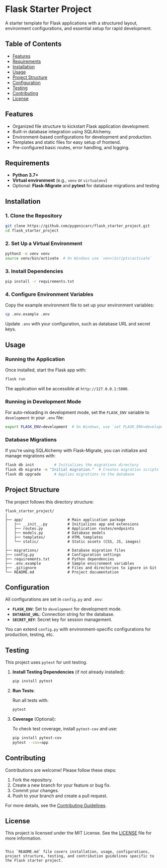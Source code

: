 # Flask Starter Project

A starter template for Flask applications with a structured layout, environment configurations, and essential setup for rapid development.

## Table of Contents

- [Features](#features)
- [Requirements](#requirements)
- [Installation](#installation)
- [Usage](#usage)
- [Project Structure](#project-structure)
- [Configuration](#configuration)
- [Testing](#testing)
- [Contributing](#contributing)
- [License](#license)

## Features

- Organized file structure to kickstart Flask application development.
- Built-in database integration using SQLAlchemy.
- Environment-based configurations for development and production.
- Templates and static files for easy setup of frontend.
- Pre-configured basic routes, error handling, and logging.

## Requirements

- **Python 3.7+**
- **Virtual environment** (e.g., `venv` or `virtualenv`)
- Optional: **Flask-Migrate** and **pytest** for database migrations and testing

## Installation

### 1. Clone the Repository

```bash
git clone https://github.com/pygenicarc/flask_starter_project.git
cd flask_starter_project
```

### 2. Set Up a Virtual Environment

```bash
python3 -m venv venv
source venv/bin/activate  # On Windows use `venv\Scripts\activate`
```

### 3. Install Dependencies

```bash
pip install -r requirements.txt
```

### 4. Configure Environment Variables

Copy the example environment file to set up your environment variables:

```bash
cp .env.example .env
```

Update `.env` with your configuration, such as database URL and secret keys.

## Usage

### Running the Application

Once installed, start the Flask app with:

```bash
flask run
```

The application will be accessible at `http://127.0.0.1:5000`.

### Running in Development Mode

For auto-reloading in development mode, set the `FLASK_ENV` variable to `development` in your `.env` file:

```bash
export FLASK_ENV=development  # On Windows, use `set FLASK_ENV=development`
```

### Database Migrations

If you're using SQLAlchemy with Flask-Migrate, you can initialize and manage migrations with:

```bash
flask db init         # Initializes the migrations directory
flask db migrate -m "Initial migration."  # Creates migration scripts
flask db upgrade      # Applies migrations to the database
```

## Project Structure

The project follows this directory structure:

```plaintext
flask_starter_project/
│
├── app/                    # Main application package
│   ├── __init__.py         # Initializes app and extensions
│   ├── routes.py           # Application routes/endpoints
│   ├── models.py           # Database models
│   ├── templates/          # HTML templates
│   └── static/             # Static assets (CSS, JS, images)
│
├── migrations/             # Database migration files
├── config.py               # Configuration settings
├── requirements.txt        # Python dependencies
├── .env.example            # Sample environment variables
├── .gitignore              # Files and directories to ignore in Git
└── README.md               # Project documentation
```

## Configuration

All configurations are set in `config.py` and `.env`:

- **`FLASK_ENV`**: Set to `development` for development mode.
- **`DATABASE_URL`**: Connection string for the database.
- **`SECRET_KEY`**: Secret key for session management.

You can extend `config.py` with environment-specific configurations for production, testing, etc.

## Testing

This project uses `pytest` for unit testing.

1. **Install Testing Dependencies** (if not already installed):

   ```bash
   pip install pytest
   ```

2. **Run Tests**:

   Run all tests with:

   ```bash
   pytest
   ```

3. **Coverage** (Optional):

   To check test coverage, install `pytest-cov` and use:

   ```bash
   pip install pytest-cov
   pytest --cov=app
   ```

## Contributing

Contributions are welcome! Please follow these steps:

1. Fork the repository.
2. Create a new branch for your feature or bug fix.
3. Commit your changes.
4. Push to your branch and create a pull request.

For more details, see the [Contributing Guidelines](CONTRIBUTING.md).

## License

This project is licensed under the MIT License. See the [LICENSE](LICENSE) file for more information.
```

This `README.md` file covers installation, usage, configurations, project structure, testing, and contribution guidelines specific to the Flask starter project.
